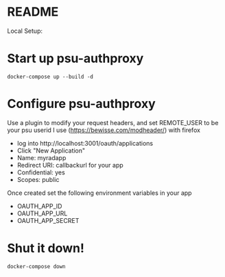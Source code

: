 # README


Local Setup:

# Start up psu-authproxy
```
docker-compose up --build -d
```

# Configure psu-authproxy
Use a plugin to modify your request headers, and set REMOTE_USER to be your psu userid
I use (https://bewisse.com/modheader/) with firefox

- log into http://localhost:3001/oauth/applications
- Click "New Application"
- Name: myradapp
- Redirect URI: callbackurl for your app
- Confidential: yes
- Scopes: public

Once created set the following environment variables in your app
* OAUTH_APP_ID
* OAUTH_APP_URL
* OAUTH_APP_SECRET

# Shut it down!

```
docker-compose down
```
